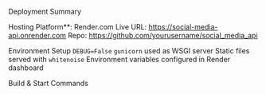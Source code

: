  Deployment Summary

Hosting Platform**: Render.com
Live URL: https://social-media-api.onrender.com
Repo: https://github.com/yourusername/social_media_api

 Environment Setup
 `DEBUG=False`
 `gunicorn` used as WSGI server
 Static files served with `whitenoise`
 Environment variables configured in Render dashboard

 Build & Start Commands

